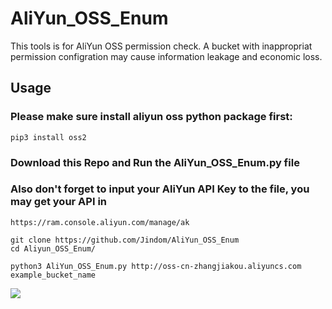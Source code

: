 # AliYun_OSS_Enum

This tools is for AliYun OSS permission check.
A bucket with inappropriat permission configration may cause information leakage and economic loss.

## Usage

### Please make sure install aliyun oss python package first:
```
pip3 install oss2
```
### Download this Repo and Run the AliYun_OSS_Enum.py file
### Also don't forget to input your AliYun API Key to the file, you may get your API in 
```https://ram.console.aliyun.com/manage/ak```

```
git clone https://github.com/Jindom/AliYun_OSS_Enum
cd Aliyun_OSS_Enum/

python3 AliYun_OSS_Enum.py http://oss-cn-zhangjiakou.aliyuncs.com example_bucket_name
```


![](https://i.imgur.com/AsMN6xP.png)
